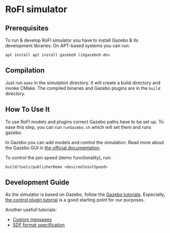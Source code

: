 # RoFI simulator

## Prerequisites

To run & develop RoFI simulator you have to install Gazebo & its development
libraries. On APT-based systems you can run:

```
apt install apt install gazebo9 libgazebo9-dev
```

## Compilation

Just run `make` in the simulation directory. It will create a build directory
and invoke CMake. The compiled binaries and Gazebo plugins are in the `build`
directory.

## How To Use It

To use RoFI models and plugins correct Gazebo paths have to be set up. To ease
this step, you can run `runGazebo.sh` which will set them and runs gazebo.

In Gazebo you can add models and control the simulation. Read more about the
Gazebo GUI in [the official
documentation](http://gazebosim.org/tutorials?tut=guided_b2&cat=).

To control the join speed (demo functionality), run:

```
build/tools/publisherDemo <desiredJointSpeed>
```

## Development Guide

As the simulator is based on Gazebo, follow the [Gazebo
tutorials](http://gazebosim.org/tutorials). Especially, [the control plugin
tutorial](http://gazebosim.org/tutorials?tut=guided_i5) is a good starting point
for our purposes.

Another usefull tutorials:
- [Custom messages](http://gazebosim.org/tutorials?tut=custom_messages&cat=transport)
- [SDF format specification](http://sdformat.org/spec)

